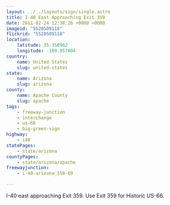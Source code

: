 ```yaml
---
layout: ../../layouts/sign/single.astro
title: I-40 East Approaching Exit 359
date: 2011-02-24 12:38:26 +0000 +0000
imageid: "5520509118"
flickrid: "5520509118"
location:
    latitude: 35.350962
    longitude: -109.057604
country:
    name: United States
    slug: united-states
state:
    name: Arizona
    slug: arizona
county:
    name: Apache County
    slug: apache
tags:
    - freeway-junction
    - interchange
    - us-66
    - big-green-sign
highway:
    - i40
statePages:
    - state/arizona
countyPages:
    - state/arizona/apache
freewayjunction:
    - i-40-arizona_358-69

---
```

I-40 east approaching Exit 359.  Use Exit 359 for Historic US-66.